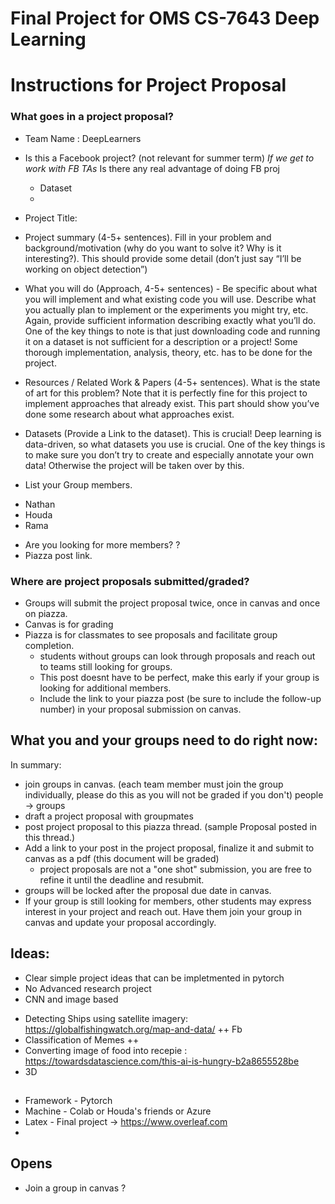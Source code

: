 # Final Project for OMS CS-7643 Deep Learning
# Instructions for Project Proposal

### What goes in a project proposal?

* Team Name : DeepLearners
* Is this a Facebook project? (not relevant for summer term) *If we get to work with FB TAs*
  Is there any real advantage of doing FB proj
   - Dataset 
   - 
* Project Title: 
* Project summary (4-5+ sentences). Fill in your problem and background/motivation (why do you want to solve it? Why is it interesting?). This should provide some detail (don’t just say “I’ll be working on object detection”)

* What you will do (Approach, 4-5+ sentences) - Be specific about what you will implement and what existing code you will use. Describe what you actually plan to implement or the experiments you might try, etc. Again, provide sufficient information describing exactly what you’ll do. One of the key things to note is that just downloading code and running it on a dataset is not sufficient for a description or a project! Some thorough implementation, analysis, theory, etc. has to be done for the project.

* Resources / Related Work & Papers (4-5+ sentences). What is the state of art for this problem? Note that it is perfectly fine for this project to implement approaches that already exist. This part should show you’ve done some research about what approaches exist.
* Datasets (Provide a Link to the dataset). This is crucial! Deep learning is data-driven, so what datasets you use is crucial. One of the key things is to make sure you don’t try to create and especially annotate your own data! Otherwise the project will be taken over by this.
* List your Group members.
 - Nathan
 - Houda
 - Rama
 
* Are you looking for more members?
 ?
* Piazza post link.

### Where are project proposals submitted/graded?
  * Groups will submit the project proposal twice, once in canvas and once on piazza.
  * Canvas is for grading
  * Piazza is for classmates to see proposals and facilitate group completion.
      * students without groups can look through proposals and reach out to teams still looking for groups.
      * This post doesnt have to be perfect, make this early if your group is looking for additional members.
      * Include the link to your piazza post (be sure to include the follow-up number) in your proposal submission on canvas.


## What you and your groups need to do right now:
In summary:
* join groups in canvas. (each team member must join the group individually, please do this as you will not be graded if you don't)
people -> groups
* draft a project proposal with groupmates
* post project proposal to this piazza thread. (sample Proposal posted in this thread.)
* Add a link to your post in the project proposal, finalize it and submit to canvas as a pdf (this document will be graded)
    * project proposals are not a "one shot" submission, you are free to refine it until the deadline and resubmit.
* groups will be locked after the proposal due date in canvas.
* If your group is still looking for members, other students may express interest in your project and reach out. Have them join your group in canvas and update your proposal accordingly.

## Ideas:
- Clear simple project ideas that can be impletmented in pytorch
- No Advanced research project 
- CNN and image based 

* Detecting Ships using satellite imagery: https://globalfishingwatch.org/map-and-data/ ++
Fb
* Classification of Memes ++
* Converting image of food into recepie : https://towardsdatascience.com/this-ai-is-hungry-b2a8655528be
* 3D 


## 
* Framework - Pytorch
* Machine - Colab or Houda's friends or Azure 
* Latex - Final project ->  https://www.overleaf.com
* 

## Opens
- Join a group in canvas ?






